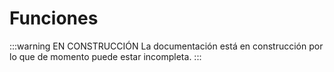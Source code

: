 # Funciones

:::warning EN CONSTRUCCIÓN
La documentación está en construcción por lo que de momento puede estar incompleta.
:::
